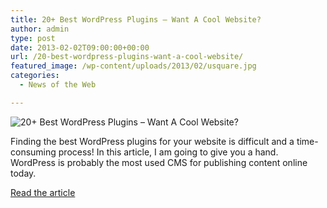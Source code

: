 ```yaml
---
title: 20+ Best WordPress Plugins – Want A Cool Website?
author: admin
type: post
date: 2013-02-02T09:00:00+00:00
url: /20-best-wordpress-plugins-want-a-cool-website/
featured_image: /wp-content/uploads/2013/02/usquare.jpg
categories:
  - News of the Web

---
```

<img src="https://i1.wp.com/wpbriefly.com/wp-content/uploads/2013/01/usquare.jpg?w=700" alt="20+ Best WordPress Plugins – Want A Cool Website?" data-recalc-dims="1" />

Finding the best WordPress plugins for your website is difficult and a time-consuming process! In this article, I am going to give you a hand. WordPress is probably the most used CMS for publishing content online today.

<a href="http://wpbriefly.com/2013/01/best-wordpress-plugins/" title="20+ Best WordPress Plugins – Want A Cool Website?" target="_blank">Read the article</a>